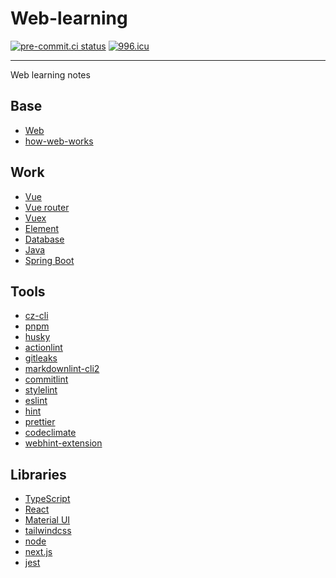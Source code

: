 # Web-learning

[![pre-commit.ci status](https://results.pre-commit.ci/badge/github/TerakomariGandesblood/Web-learning/main.svg)](https://results.pre-commit.ci/latest/github/TerakomariGandesblood/Web-learning/main)
[![996.icu](https://img.shields.io/badge/link-996.icu-red.svg)](https://996.icu)

---

Web learning notes

## Base

- [Web](https://developer.mozilla.org/zh-CN/docs/Learn/Getting_started_with_the_web)
- [how-web-works](https://github.com/vasanthk/how-web-works)

## Work

- [Vue](https://v2.cn.vuejs.org/v2/guide/)
- [Vue router](https://v3.router.vuejs.org/zh/guide/)
- [Vuex](https://v3.vuex.vuejs.org/zh/)
- [Element](https://element.eleme.cn/#/zh-CN/component)
- [Database](http://www.cyc2018.xyz/数据库/)
- [Java](http://www.cyc2018.xyz/Java/)
- [Spring Boot](https://springdoc.cn/spring-boot/)

## Tools

- [cz-cli](https://github.com/commitizen/cz-cli)
- [pnpm](https://github.com/pnpm/pnpm)
- [husky](https://github.com/typicode/husky)
- [actionlint](https://github.com/rhysd/actionlint)
- [gitleaks](https://github.com/zricethezav/gitleaks)
- [markdownlint-cli2](https://github.com/DavidAnson/markdownlint-cli2)
- [commitlint](https://github.com/conventional-changelog/commitlint)
- [stylelint](https://github.com/stylelint/stylelint)
- [eslint](https://github.com/eslint/eslint)
- [hint](https://github.com/webhintio/hint)
- [prettier](https://github.com/prettier/prettier)
- [codeclimate](https://github.com/codeclimate/codeclimate)
- [webhint-extension](https://webhint.io/docs/user-guide/extensions/extension-browser/)

## Libraries

- [TypeScript](https://www.typescriptlang.org/docs/handbook/intro.html)
- [React](https://zh-hans.reactjs.org/docs/getting-started.html)
- [Material UI](https://mui.com/zh/material-ui/getting-started/overview/)
- [tailwindcss](https://tailwindcss.com/docs/installation)
- [node](https://nodejs.dev/en/learn/)
- [next.js](https://nextjs.org/docs/getting-started)
- [jest](https://jestjs.io/zh-Hans/)
